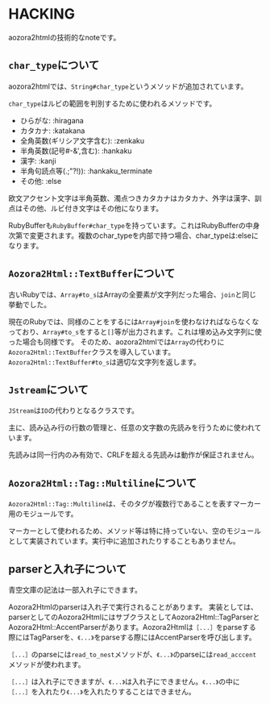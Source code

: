 # HACKING

aozora2htmlの技術的なnoteです。

## `char_type`について

aozora2htmlでは、`String#char_type`というメソッドが追加されています。

`char_type`はルビの範囲を判別するために使われるメソッドです。

* ひらがな: :hiragana
* カタカナ: :katakana
* 全角英数(ギリシア文字含む): :zenkaku
* 半角英数(記号#-&',含む): :hankaku
* 漢字: :kanji
* 半角句読点等(.;"?!)): :hankaku_terminate
* その他: :else

欧文アクセント文字は半角英数、濁点つきカタカナはカタカナ、外字は漢字、訓点はその他、ルビ付き文字はその他になります。

RubyBufferも`RubyBuffer#char_type`を持っています。これはRubyBufferの中身次第で変更されます。複数のchar_typeを内部で持つ場合、char_typeは:elseになります。


## `Aozora2Html::TextBuffer`について

古いRubyでは、`Array#to_s`はArrayの全要素が文字列だった場合、`join`と同じ挙動でした。

現在のRubyでは、同様のことをするには`Array#join`を使わなければならなくなっており、`Array#to_s`をすると`[]`等が出力されます。これは埋め込み文字列に使った場合も同様です。
そのため、aozora2htmlでは`Array`の代わりに`Aozora2Html::TextBuffer`クラスを導入しています。`Aozora2Html::TextBuffer#to_s`は適切な文字列を返します。


## `Jstream`について

`JStream`は`IO`の代わりとなるクラスです。

主に、読み込み行の行数の管理と、任意の文字数の先読みを行うために使われています。

先読みは同一行内のみ有効で、CRLFを超える先読みは動作が保証されません。


## `Aozora2Html::Tag::Multiline`について

`Aozora2Html::Tag::Multiline`は、そのタグが複数行であることを表すマーカー用のモジュールです。

マーカーとして使われるため、メソッド等は特に持っていない、空のモジュールとして実装されています。実行中に追加されたりすることもありません。


## parserと入れ子について

青空文庫の記法は一部入れ子にできます。

Aozora2Htmlのparserは入れ子で実行されることがあります。
実装としては、parserとしてのAozora2HtmlにはサブクラスとしてAozora2Html::TagParserとAozora2Html::AccentParserがあります。Aozora2Htmlは`［...］`をparseする際にはTagParserを、`《...》`をparseする際にはAccentParserを呼び出します。

`［...］`のparseには`read_to_nest`メソッドが、`《...》`のparseには`read_acccent`メソッドが使われます。

`［...］`は入れ子にできますが、`《...》`は入れ子にできません。`《...》`の中に`［...］`を入れたり`《...》`を入れたりすることはできません。
